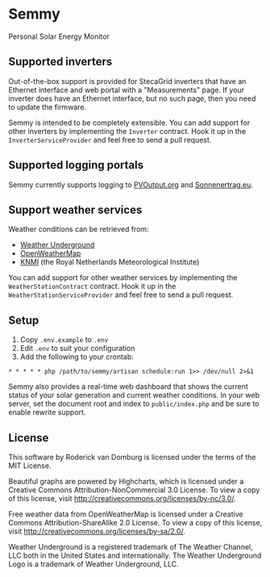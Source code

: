 Semmy
=====

Personal Solar Energy Monitor

Supported inverters
-------------------

Out-of-the-box support is provided for StecaGrid inverters that have an Ethernet interface and web portal with a "Measurements" page. If your inverter does have an Ethernet interface, but no such page, then you need to update the firmware.

Semmy is intended to be completely extensible. You can add support for other inverters by implementing the `Inverter` contract. Hook it up in the `InverterServiceProvider` and feel free to send a pull request.

Supported logging portals
-------------------------

Semmy currently supports logging to [PVOutput.org](http://pvoutput.org) and [Sonnenertrag.eu](https://www.sonnenertrag.eu/).

Support weather services
------------------------

Weather conditions can be retrieved from:
* [Weather Underground](https://www.wunderground.com/)
* [OpenWeatherMap](https://openweathermap.org)
* [KNMI](http://knmi.nl) (the Royal Netherlands Meteorological Institute)

You can add support for other weather services by implementing the `WeatherStationContract` contract. Hook it up in the `WeatherStationServiceProvider` and feel free to send a pull request.

Setup
-----

1. Copy `.env.example` to `.env`
2. Edit `.env` to suit your configuration
3. Add the following to your crontab:
```
* * * * * php /path/to/semmy/artisan schedule:run 1>> /dev/null 2>&1
```

Semmy also provides a real-time web dashboard that shows the current status of your solar generation and current weather conditions. In your web server, set the document root and index to `public/index.php` and be sure to enable rewrite support.

License
-------

This software by Roderick van Domburg is licensed under the terms of the MIT License.

Beautiful graphs are powered by Highcharts, which is licensed under a Creative Commons Attribution-NonCommercial 3.0 License. To view a copy of this license, visit http://creativecommons.org/licenses/by-nc/3.0/.

Free weather data from OpenWeatherMap is licensed under a Creative Commons Attribution-ShareAlike 2.0 License. To view a copy of this license, visit http://creativecommons.org/licenses/by-sa/2.0/.

Weather Underground is a registered trademark of The Weather Channel, LLC both in the United States and internationally. The Weather Underground Logo is a trademark of Weather Underground, LLC.
